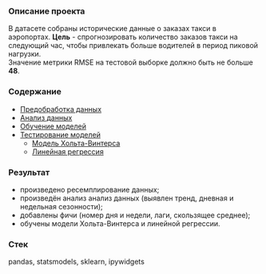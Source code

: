 ### Описание проекта  
В датасете собраны исторические данные о заказах такси в аэропортах. **Цель** - спрогнозировать количество заказов такси на следующий час, чтобы привлекать больше водителей в период пиковой нагрузки.  
Значение метрики RMSE на тестовой выборке должно быть не больше **48**.    
### Содержание
- [Предобработка данных](https://nbviewer.jupyter.org/github/sigarev-andrey/Yandex.Praktikum/blob/a60da0f106d299ec6be7cbf7ab1484bcabfcb944/Time%20series/time_series.ipynb#1.-%D0%9F%D1%80%D0%B5%D0%B4%D0%BE%D0%B1%D1%80%D0%B0%D0%B1%D0%BE%D1%82%D0%BA%D0%B0-%D0%B4%D0%B0%D0%BD%D0%BD%D1%8B%D1%85)
- [Анализ данных](https://nbviewer.jupyter.org/github/sigarev-andrey/Yandex.Praktikum/blob/a60da0f106d299ec6be7cbf7ab1484bcabfcb944/Time%20series/time_series.ipynb#2.-%D0%90%D0%BD%D0%B0%D0%BB%D0%B8%D0%B7-%D0%B4%D0%B0%D0%BD%D0%BD%D1%8B%D1%85)
- [Обучение моделей](https://nbviewer.jupyter.org/github/sigarev-andrey/Yandex.Praktikum/blob/a60da0f106d299ec6be7cbf7ab1484bcabfcb944/Time%20series/time_series.ipynb#3.-%D0%9E%D0%B1%D1%83%D1%87%D0%B5%D0%BD%D0%B8%D0%B5-%D0%BC%D0%BE%D0%B4%D0%B5%D0%BB%D0%B5%D0%B9)
- [Тестирование моделей](https://nbviewer.jupyter.org/github/sigarev-andrey/Yandex.Praktikum/blob/a60da0f106d299ec6be7cbf7ab1484bcabfcb944/Time%20series/time_series.ipynb#4.-%D0%A2%D0%B5%D1%81%D1%82%D0%B8%D1%80%D0%BE%D0%B2%D0%B0%D0%BD%D0%B8%D0%B5-%D0%BC%D0%BE%D0%B4%D0%B5%D0%BB%D0%B5%D0%B9)
  - [Модель Хольта-Винтерса](https://nbviewer.jupyter.org/github/sigarev-andrey/Yandex.Praktikum/blob/a60da0f106d299ec6be7cbf7ab1484bcabfcb944/Time%20series/time_series.ipynb#4.1-%D0%9C%D0%BE%D0%B4%D0%B5%D0%BB%D1%8C-%D0%A5%D0%BE%D0%BB%D1%8C%D1%82%D0%B0-%D0%92%D0%B8%D0%BD%D1%82%D0%B5%D1%80%D1%81%D0%B0)
  - [Линейная регрессия](https://nbviewer.jupyter.org/github/sigarev-andrey/Yandex.Praktikum/blob/a60da0f106d299ec6be7cbf7ab1484bcabfcb944/Time%20series/time_series.ipynb#4.2-%D0%9B%D0%B8%D0%BD%D0%B5%D0%B9%D0%BD%D0%B0%D1%8F-%D1%80%D0%B5%D0%B3%D1%80%D0%B5%D1%81%D1%81%D0%B8%D1%8F)
### Результат  
- произведено ресемплирование данных;
- произведён анализ анализ данных (выявлен тренд, дневная и недельная сезонности);
- добавлены фичи (номер дня и недели, лаги, скользящее среднее);
- обучены модели Хольта-Винтерса и линейной регрессии.
### Стек  
pandas, statsmodels, sklearn, ipywidgets
